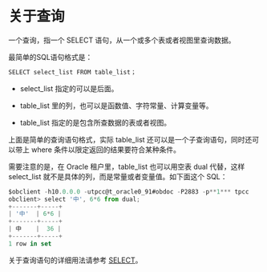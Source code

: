 # 关于查询

一个查询，指一个 SELECT 语句，从一个或多个表或者视图里查询数据。

最简单的SQL语句格式是：

```javascript
SELECT select_list FROM table_list；
```

* select_list 指定的可以是后面。

* table_list 里的列，也可以是函数值、字符常量、计算变量等。

* table_list 指定的是包含所查数据的表或者视图。

上面是简单的查询语句格式，实际 table_list 还可以是一个子查询语句，同时还可以带上 where 条件以限定返回的结果要符合某种条件。

需要注意的是，在 Oracle 租户里，table_list 也可以用空表 dual 代替，这样 select_list 就不是具体的列，而是常量或者变量值。如下面这个 SQL：

```javascript
$obclient -h10.0.0.0 -utpcc@t_oracle0_91#obdoc -P2883 -p**1*** tpcc
obclient> select '中', 6*6 from dual;
+-------+-----+
| '中'  | 6*6 |
+-------+-----+
| 中    |  36 |
+-------+-----+
1 row in set
```

关于查询语句的详细用法请参考 [SELECT](../../../7.reference/4.development-reference/1.sql-syntax/3.common-tenant-of-oracle-mode/9.sql-statement-of-oracle-mode/2.dml-of-oracle-mode/5.select-of-oracle-mode/1.simple-select-of-oracle-mode.md)。
